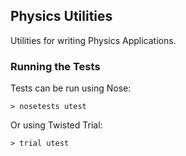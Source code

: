 Physics Utilities
-----------------

Utilities for writing Physics Applications.


### Running the Tests ###

Tests can be run using Nose:

`> nosetests utest`

Or using Twisted Trial:

`> trial utest`


